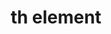 ---
{
  "title": "th element",
  "description": "",
  "category": "html",
  "keywords": [
    "th element",
    "scope=\"row\""
  ],
  "last_test_date": "2019-05-03",
  "test_results_url": "https://a11ysupport.io/tech/html/th_element",
  "stats": {
    "jaws": {
      "chrome": {
        "74": "y"
      },
      "ie": {
        "11.134": "y"
      },
      "firefox": {
        "66": "y"
      }
    },
    "narrator": {
      "edge": {
        "44.17763": "y"
      }
    },
    "nvda": {
      "chrome": {
        "74": "y"
      },
      "firefox": {
        "61.0.1": "y"
      }
    },
    "orca": {
      "firefox": {
        "69": "y"
      }
    },
    "talkback": {
      "and_chr": {
        "76": "y"
      }
    },
    "vo_ios": {
      "ios_saf": {
        "13.3": "a"
      }
    },
    "vo_macos": {
      "safari": {
        "13.0.4": "y"
      }
    },
    "dragon_win": {
      "chrome": {
        "all": "u"
      }
    },
    "va_and": {
      "and_chr": {
        "all": "u"
      }
    },
    "vc_ios": {
      "ios_saf": {
        "all": "u"
      }
    },
    "vc_macos": {
      "safari": {
        "all": "u"
      }
    },
    "wsr": {
      "chrome": {
        "all": "u"
      }
    }
  },
  "links": {
    "WHATWG HTML spec for the th element": "https://html.spec.whatwg.org/multipage/tables.html#the-th-element",
    "HTML AAM for the th element": "https://w3c.github.io/html-aam/#el-th"
  }
}
---